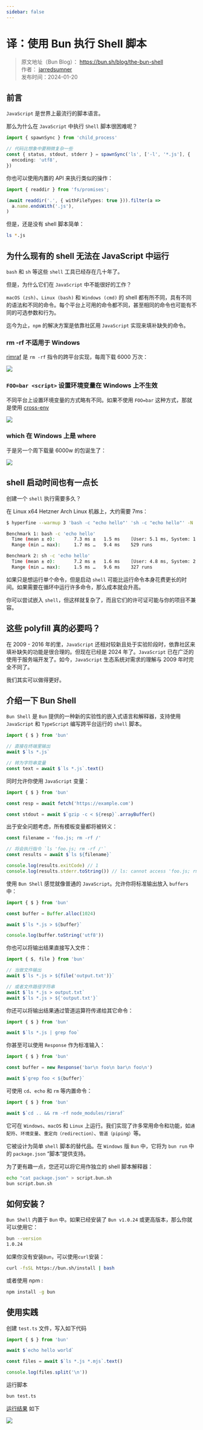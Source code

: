 ```yaml
---
sidebar: false
---
```


# 译：使用 Bun 执行 Shell 脚本
>原文地址（Bun Blog）： https://bun.sh/blog/the-bun-shell 
><br/>作者： [jarredsumner](https://twitter.com/jarredsumner)
><br/>发布时间：2024-01-20

## 前言
`JavaScript` 是世界上最流行的脚本语言。

那么为什么在 `JavaScript` 中执行 `Shell` 脚本很困难呢？

```ts
import { spawnSync } from 'child_process'

// 代码比想象中要稍微复杂一些
const { status, stdout, stderr } = spawnSync('ls', ['-l', '*.js'], {
  encoding: 'utf8',
})
```

你也可以使用内置的 API 来执行类似的操作：

```ts
import { readdir } from 'fs/promises';

(await readdir('.', { withFileTypes: true })).filter(a =>
  a.name.endsWith('.js'),
)
```

但是，还是没有 shell 脚本简单：
```sh
ls *.js
```
## 为什么现有的 shell 无法在 JavaScript 中运行

`bash` 和 `sh` 等这些 `shell` 工具已经存在几十年了。

但是，为什么它们在 `JavaScript` 中不能很好的工作？

`macOS (zsh)`、`Linux (bash)` 和 `Windows (cmd)` 的 shell 都有所不同，具有不同的语法和不同的命令。每个平台上可用的命令都不同，甚至相同的命令也可能有不同的可选参数和行为。

迄今为止，`npm` 的解决方案是依靠社区用 `JavaScript` 实现来填补缺失的命令。

### rm -rf 不适用于 Windows

[rimraf](https://www.npmjs.com/package/rimraf) 是 `rm -rf` 指令的跨平台实现，每周下载 6000 万次：

![](https://img.cdn.sugarat.top/mdImg/sugar/4be77f54128dc01fe235bf46be65dfd0)

### `FOO=bar <script>` 设置环境变量在 Windows 上不生效

不同平台上设置环境变量的方式略有不同。如果不使用 `FOO=bar` 这种方式，那就是使用 [cross-env](https://www.npmjs.com/package/cross-env) 

![](https://img.cdn.sugarat.top/mdImg/sugar/654ccf7364bc395e6699f33dbe05bc8c)

### which 在 Windows 上是 where

于是另一个周下载量 6000w 的包诞生了：

![](https://img.cdn.sugarat.top/mdImg/sugar/ba91ab9eb9713c5484c09a6bd62f96a5)

## shell 启动时间也有一点长
创建一个 `shell` 执行需要多久？

在 Linux x64 Hetzner Arch Linux 机器上，大约需要 7ms：

```sh
$ hyperfine --warmup 3 'bash -c "echo hello"' 'sh -c "echo hello"' -N

Benchmark 1: bash -c 'echo hello'
  Time (mean ± σ):       7.3 ms ±   1.5 ms    [User: 5.1 ms, System: 1.9 ms]
  Range (min … max):     1.7 ms …   9.4 ms    529 runs

Benchmark 2: sh -c 'echo hello'
  Time (mean ± σ):       7.2 ms ±   1.6 ms    [User: 4.8 ms, System: 2.1 ms]
  Range (min … max):     1.5 ms …   9.6 ms    327 runs
```

如果只是想运行单个命令，但是启动 `shell` 可能比运行命令本身花费更长的时间。如果需要在循环中运行许多命令，那么成本就会升高。

你可以尝试嵌入 `shell`，但这样就复杂了，而且它们的许可证可能与你的项目不兼容。

## 这些 polyfill 真的必要吗？

在 2009 - 2016 年的里，`JavaScript` 还相对较新且处于实验阶段时，依靠社区来填补缺失的功能是很合理的。但现在已经是 2024 年了。`JavaScript` 已在广泛的使用于服务端开发了。如今，`JavaScript` 生态系统对需求的理解与 2009 年时完全不同了。

我们其实可以做得更好。

## 介绍一下 Bun Shell

`Bun Shell` 是 `Bun` 提供的一种新的实验性的嵌入式语言和解释器，支持使用 `JavaScript` 和 `TypeScript` 编写跨平台运行的 `shell` 脚本。

```ts
import { $ } from 'bun'

// 直接在终端里输出
await $`ls *.js`

// 转为字符串变量
const text = await $`ls *.js`.text()
```
同时允许你使用 `JavaScript` 变量：

```ts
import { $ } from 'bun'

const resp = await fetch('https://example.com')

const stdout = await $`gzip -c < ${resp}`.arrayBuffer()
```

出于安全问题考虑，所有模板变量都将被转义：

```ts
const filename = 'foo.js; rm -rf /'

// 将会执行指令 `ls 'foo.js; rm -rf /'`
const results = await $`ls ${filename}`

console.log(results.exitCode) // 1
console.log(results.stderr.toString()) // ls: cannot access 'foo.js; rm -rf /': No such file or directory
```

使用 `Bun Shell` 感觉就像普通的 `JavaScript`。允许你将标准输出放入 `buffers` 中：

```ts
import { $ } from 'bun'

const buffer = Buffer.alloc(1024)

await $`ls *.js > ${buffer}`

console.log(buffer.toString('utf8'))
```

你也可以将输出结果直接写入文件：
```ts
import { $, file } from 'bun'

// 当做文件输出
await $`ls *.js > ${file('output.txt')}`

// 或者文件路径字符串
await $`ls *.js > output.txt`
await $`ls *.js > ${'output.txt'}`
```

你还可以将输出结果通过管道运算符传递给其它命令：

```ts
import { $ } from 'bun'

await $`ls *.js | grep foo`
```

你甚至可以使用 `Response` 作为标准输入：

```ts
import { $ } from 'bun'

const buffer = new Response('bar\n foo\n bar\n foo\n')

await $`grep foo < ${buffer}`
```

可使用 `cd`、`echo` 和 `rm` 等内置命令：

```ts
import { $ } from 'bun'

await $`cd .. && rm -rf node_modules/rimraf`
```

它可在 `Windows`、`macOS` 和 `Linux` 上运行。我们实现了许多常用命令和功能，如`通配符`、`环境变量`、`重定向（redirection）`、`管道（piping）`等。

它被设计为简单 `shell` 脚本的替代品。在 `Windows` 版 `Bun` 中，它将为 `bun run` 中的 `package.json` “脚本”提供支持。

为了更有趣一点，您还可以将它用作独立的 shell 脚本解释器：

```sh
echo "cat package.json" > script.bun.sh
bun script.bun.sh
```

## 如何安装？

`Bun Shell` 内置于 `Bun` 中。如果已经安装了 `Bun v1.0.24` 或更高版本，那么你就可以使用它：

```sh
bun --version
1.0.24
```

如果你没有安装`Bun`，可以使用`curl`安装：
```sh
curl -fsSL https://bun.sh/install | bash
```

或者使用 npm :
```sh
npm install -g bun
```

## 使用实践
创建 `test.ts` 文件，写入如下代码
```ts
import { $ } from 'bun'

await $`echo hello world`

const files = await $`ls *.js *.mjs`.text()

console.log(files.split('\n'))
```

运行脚本
```sh
bun test.ts
```

[运行结果](https://app.warp.dev/block/VLbnk6T4x6rCSVZT2uwWs7) 如下

![](https://img.cdn.sugarat.top/mdImg/sugar/1ad4e2f3727b32803ee4ce3b458ee21f)